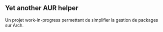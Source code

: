 ## Yet another AUR helper

Un projet work-in-progress permettant de simplifier la gestion de packages sur Arch.
